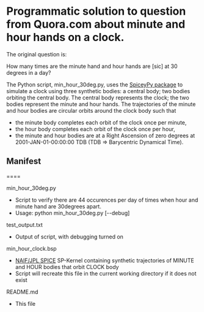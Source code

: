 # Programmatic solution to question from Quora.com about minute and hour hands on a clock.

The original question is:

How many times are the minute hand and hour hands are [sic] at 30 degrees in a day?

The Python script, min_hour_30deg.py, uses the [SpiceyPy package](https://github.com/AndrewAnnex/SpiceyPy) to simulate a clock using three synthetic bodies:  a central body; two bodies orbiting the central body.  The central body represents the clock; the two bodies represent the minute and hour hands.  The trajectories of the minute and hour bodies are circular orbits around the clock body such that

* the minute body completes each orbit of the clock once per minute,
* the hour body completes each orbit of the clock once per hour,
* the minute and hour bodies are at a Right Ascension of zero degrees at 2001-JAN-01-00:00:00 TDB (TDB => Barycentric Dynamical Time).

## Manifest
====

min_hour_30deg.py

* Script to verify there are 44 occurences per day of times when hour and minute hand are 30degrees apart.
* Usage:  python min_hour_30deg.py [--debug]

test_output.txt

* Output of script, with debugging turned on

min_hour_clock.bsp

* [NAIF/JPL SPICE](http://naif.jpl.nasa.gov) SP-Kernel containing synthetic trajectories of MINUTE and HOUR bodies that orbit CLOCK body
* Script will recreate this file in the current working directory if it does not exist

README.md

* This file
